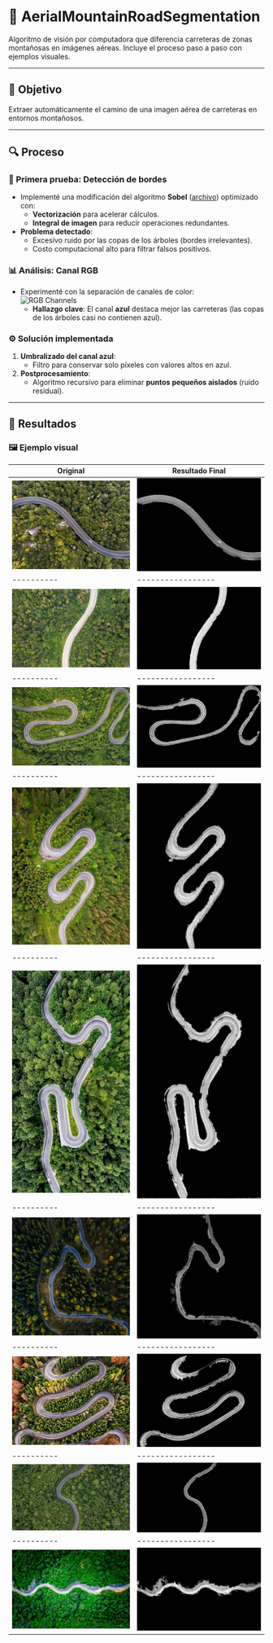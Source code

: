# 🚁 AerialMountainRoadSegmentation  

Algoritmo de visión por computadora que diferencia carreteras de zonas montañosas en imágenes aéreas. Incluye el proceso paso a paso con ejemplos visuales.  

---

## 🎯 Objetivo  
Extraer automáticamente el camino de una imagen aérea de carreteras en entornos montañosos.  

---

## 🔍 Proceso  

### 📌 Primera prueba: Detección de bordes  
- Implementé una modificación del algoritmo **Sobel** ([archivo](ruta/sobel_modificado.py)) optimizado con:  
  - **Vectorización** para acelerar cálculos.  
  - **Integral de imagen** para reducir operaciones redundantes.  
- **Problema detectado**:  
  - Excesivo ruido por las copas de los árboles (bordes irrelevantes).  
  - Costo computacional alto para filtrar falsos positivos.  

### 📊 Análisis: Canal RGB  
- Experimenté con la separación de canales de color:  
  ![RGB Channels](imagenes/rgb_channels.png)  
  - **Hallazgo clave**: El canal **azul** destaca mejor las carreteras (las copas de los árboles casi no contienen azul).  

### ⚙️ Solución implementada  
1. **Umbralizado del canal azul**:  
   - Filtro para conservar solo píxeles con valores altos en azul.  
2. **Postprocesamiento**:  
   - Algoritmo recursivo para eliminar **puntos pequeños aislados** (ruido residual).  

---

## 📌 Resultados  
### 🖼️ Ejemplo visual  
| Original | Resultado Final |  
|----------|-----------------|  
| ![Original](ejemplos/foto1.jpg) | ![Resultado](ejemplos/foto1_edit.jpg) |
|----------|-----------------|  
| ![Original](ejemplos/foto2.jpg) | ![Resultado](ejemplos/foto2_edit.jpg) | 
|----------|-----------------|  
| ![Original](ejemplos/foto3.jpg) | ![Resultado](ejemplos/foto3_edit.jpg) |
|----------|-----------------|  
| ![Original](ejemplos/foto4.jpg) | ![Resultado](ejemplos/foto4_edit.jpg) |
|----------|-----------------|  
| ![Original](ejemplos/foto5.jpg) | ![Resultado](ejemplos/foto5_edit.jpg) | 
|----------|-----------------|  
| ![Original](ejemplos/foto6.jpg) | ![Resultado](ejemplos/foto6_edit.jpg) | 
|----------|-----------------|  
| ![Original](ejemplos/foto7.jpg) | ![Resultado](ejemplos/foto7_edit.jpg) |
|----------|-----------------|  
| ![Original](ejemplos/foto8.jpg) | ![Resultado](ejemplos/foto8_edit.jpg) | 
|----------|-----------------|  
| ![Original](ejemplos/foto9.jpg) | ![Resultado](ejemplos/foto9_edit.jpg) |

